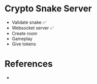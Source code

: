 # Crypto Snake Server

- Validate snake ✅
- Websocket server ✅
- Create room
- Gameplay
- Give tokens

# References

* 